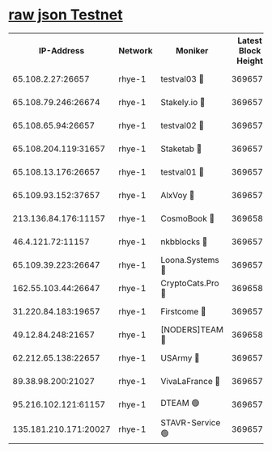 
[raw json Testnet](https://rpc-check.quickt.stavr.tech/quickt/rpc-quickt-result.json)
=


<table><tr><th>IP-Address</th><th>Network</th><th>Moniker</th><th>Latest Block Height</th><th>Earliest Block Height</th><th>Catching Up</th><th>Tx Index</th><th>Voting Power</th><th>Scan Time</th></tr><tr><td>65.108.2.27:26657</td><td>rhye-1</td><td>testval03 🔴</td><td>3696574</td><td>1</td><td>False</td><td>on</td><td>5002050</td><td>2023-12-20T07:23:38.833443391UTC</td></tr><tr><td>65.108.79.246:26674</td><td>rhye-1</td><td>Stakely.io 🔴</td><td>3696575</td><td>1</td><td>False</td><td>on</td><td>10</td><td>2023-12-20T07:23:41.297661295UTC</td></tr><tr><td>65.108.65.94:26657</td><td>rhye-1</td><td>testval02 🔴</td><td>3696575</td><td>1</td><td>False</td><td>on</td><td>5002050</td><td>2023-12-20T07:23:42.011290734UTC</td></tr><tr><td>65.108.204.119:31657</td><td>rhye-1</td><td>Staketab 🔴</td><td>3696575</td><td>1</td><td>False</td><td>on</td><td>9900</td><td>2023-12-20T07:23:44.872696246UTC</td></tr><tr><td>65.108.13.176:26657</td><td>rhye-1</td><td>testval01 🔴</td><td>3696575</td><td>1</td><td>False</td><td>on</td><td>9582010</td><td>2023-12-20T07:23:45.411807268UTC</td></tr><tr><td>65.109.93.152:37657</td><td>rhye-1</td><td>AlxVoy 🔴</td><td>3696574</td><td>433101</td><td>False</td><td>on</td><td>92921</td><td>2023-12-20T07:23:35.847179381UTC</td></tr><tr><td>213.136.84.176:11157</td><td>rhye-1</td><td>CosmoBook 🔴</td><td>3696580</td><td>1674001</td><td>False</td><td>off</td><td>1528057</td><td>2023-12-20T07:24:12.878407570UTC</td></tr><tr><td>46.4.121.72:11157</td><td>rhye-1</td><td>nkbblocks 🔴</td><td>3696572</td><td>1781001</td><td>False</td><td>on</td><td>81901</td><td>2023-12-20T07:23:28.947795644UTC</td></tr><tr><td>65.109.39.223:26647</td><td>rhye-1</td><td>Loona.Systems 🔴</td><td>3696575</td><td>3287001</td><td>False</td><td>off</td><td>9949</td><td>2023-12-20T07:23:44.506468076UTC</td></tr><tr><td>162.55.103.44:26647</td><td>rhye-1</td><td>CryptoCats.Pro 🔴</td><td>3696581</td><td>3287001</td><td>False</td><td>off</td><td>9999</td><td>2023-12-20T07:24:17.655700969UTC</td></tr><tr><td>31.220.84.183:19657</td><td>rhye-1</td><td>Firstcome 🔴</td><td>3696574</td><td>3395933</td><td>False</td><td>off</td><td>732206</td><td>2023-12-20T07:23:38.512077619UTC</td></tr><tr><td>49.12.84.248:21657</td><td>rhye-1</td><td>[NODERS]TEAM 🔴</td><td>3696581</td><td>3550632</td><td>False</td><td>on</td><td>59990</td><td>2023-12-20T07:24:15.266529525UTC</td></tr><tr><td>62.212.65.138:22657</td><td>rhye-1</td><td>USArmy 🔴</td><td>3696574</td><td>3621001</td><td>False</td><td>on</td><td>7920</td><td>2023-12-20T07:23:38.189739475UTC</td></tr><tr><td>89.38.98.200:21027</td><td>rhye-1</td><td>VivaLaFrance 🔴</td><td>3696573</td><td>3676501</td><td>False</td><td>off</td><td>10000</td><td>2023-12-20T07:23:33.456721701UTC</td></tr><tr><td>95.216.102.121:61157</td><td>rhye-1</td><td>DTEAM 🟢</td><td>3696575</td><td>3682501</td><td>False</td><td>on</td><td>0</td><td>2023-12-20T07:23:41.662031982UTC</td></tr><tr><td>135.181.210.171:20027</td><td>rhye-1</td><td>STAVR-Service 🟢</td><td>3696577</td><td>3693001</td><td>False</td><td>on</td><td>0</td><td>2023-12-20T07:23:56.101151419UTC</td></tr></table>